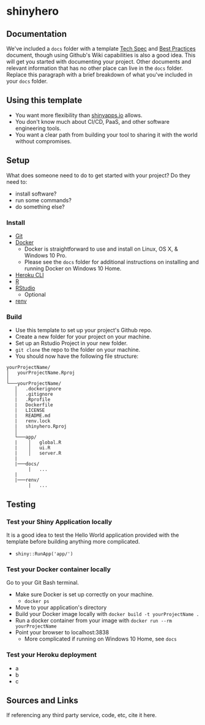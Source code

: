 # shinyhero

## Documentation
We've included a `docs` folder with a template [Tech Spec](/docs/Tech_Spec.md) and [Best Practices](/docs/Best_Practices.md) document, though using Github's Wiki capabilities is also a good idea. This will get you started with documenting your project.  Other documents and relevant information that has no other place can live in the `docs` folder.  Replace this paragraph with a brief breakdown of what you've included in your `docs` folder.

## Using this template
* You want more flexibility than [shinyapps.io](https://www.shinyapps.io/) allows.
* You don't know much about CI/CD, PaaS, and other software engineering tools. 
* You want a clear path from building your tool to sharing it with the world without compromises.

## Setup
What does someone need to do to get started with your project? Do they need to:
* install software?
* run some commands?
* do something else?  

### Install
* [Git](https://git-scm.com/book/en/v2/Getting-Started-Installing-Git)
* [Docker](https://docs.docker.com/v17.09/engine/installation/)
  + Docker is straightforward to use and install on Linux, OS X, & Windows 10 Pro.
  + Please see the `docs` folder for additional instructions on installing and running Docker on Windows 10 Home. 
* [Heroku CLI](https://devcenter.heroku.com/articles/heroku-cli)
* [R](https://cloud.r-project.org/)
* [RStudio](https://rstudio.com/products/rstudio/download/)
  + Optional
* [renv](https://github.com/rstudio/renv)

### Build
* Use this template to set up your project's Github repo.
* Create a new folder for your project on your machine.
* Set up an Rstudio Project in your new folder.
* `git clone` the repo to the folder on your machine.
* You should now have the following file structure: 

```
yourProjectName/
│   yourProjectName.Rproj    
│
└───yourProjectName/
   │   .dockerignore
   │   .gitignore
   |   .Rprofile
   |   Dockerfile
   |   LICENSE
   |   README.md
   |   renv.lock
   |   shinyhero.Rproj
   │
   └───app/
   |    │   global.R
   |    │   ui.R
   |    │   server.R
   |
   |───docs/
        |   ...
   |
   |───renv/
        |   ...
```

## Testing

### Test your Shiny Application locally
It is a good idea to test the Hello World application provided with the template before building anything more complicated.
* `shiny::RunApp('app/')`

### Test your Docker container locally
Go to your Git Bash terminal.
* Make sure Docker is set up correctly on your machine.
  + `docker ps`
* Move to your application's directory
* Build your Docker image locally with `docker build -t yourProjectName .`
* Run a docker container from your image with `docker run --rm yourProjectName`
* Point your browser to localhost:3838
  + More complicated if running on Windows 10 Home, see `docs`

### Test your Heroku deployment
* a
* b
* c

## Sources and Links
If referencing any third party service, code, etc, cite it here.
